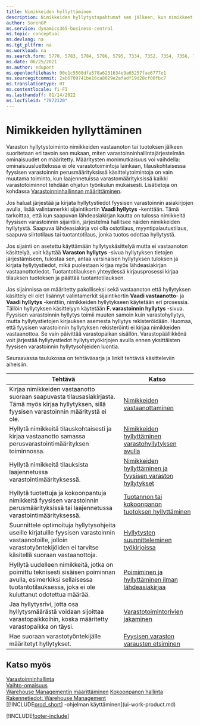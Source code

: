 ```yaml
---
title: Nimikkeiden hyllyttäminen
description: Nimikkeiden hyllytystapahtumat sen jälkeen, kun nimikkeet on vastaanotettu tai tuotettu, suoritetaan eri tavoin sen mukaan, miten varastoinninhallintajärjestelmän ominaisuudet on määritetty.
author: SorenGP
ms.service: dynamics365-business-central
ms.topic: conceptual
ms.devlang: na
ms.tgt_pltfrm: na
ms.workload: na
ms.search.form: 5770, 5783, 5784, 5786, 5795, 7334, 7352, 7354, 7356, 7375, 7379, 7390, 7394, 7396, 9312, 9315, 9343
ms.date: 06/25/2021
ms.author: edupont
ms.openlocfilehash: 90e1c5508dfa578a6231634e9a65257fae6777e1
ms.sourcegitcommit: 2ab6709741be16ca8029e2afadf19d28cf00fbc7
ms.translationtype: HT
ms.contentlocale: fi-FI
ms.lasthandoff: 01/14/2022
ms.locfileid: "7972120"
---
```

# <a name="putting-items-away"></a>Nimikkeiden hyllyttäminen

Varaston hyllytystoiminto nimikkeiden vastaanoton tai tuotoksen jälkeen suoritetaan eri tavoin sen mukaan, miten varastoinninhallintajärjestelmän ominaisuudet on määritetty. Määritysten monimutkaisuus voi vaihdella: ominaisuusluettelossa ei ole varastotoimintoja lainkaan, tilauskohtaisessa fyysisen varastoinnin perusmäärityksissä käsittelytoimintoja on vain muutama toiminto, kun laajennetuissa varastomäärityksissä kaikki varastotoiminnot tehdään ohjatun työnkulun mukaisesti. Lisätietoja on kohdassa [Varastoinninhallinnan määrittäminen](warehouse-setup-warehouse.md).

Jos haluat järjestää ja kirjata hyllytystiedot fyysisen varastoinnin asiakirjojen avulla, lisää valintamerkki sijaintikortin **Vaadi hyllytys** -kenttään. Tämä tarkoittaa, että kun saapuvan lähdeasiakirjan kautta on tulossa nimikkeitä fyysisen varastoinnin sijaintiin, järjestelmä hallitsee näiden nimikkeiden hyllytystä. Saapuva lähdeasiakirja voi olla ostotilaus, myyntipalautustilaus, saapuva siirtotilaus tai tuotantotilaus, jonka tuotos odottaa hyllytystä.  

Jos sijainti on asetettu käyttämään hyllytyskäsittelyä mutta ei vastaanoton käsittelyä, voit käyttää **Varaston hyllytys** -sivua hyllytyksen tietojen järjestämiseen, tulostaa sen, antaa varsinaisen hyllytyksen tuloksen ja kirjata hyllytystiedot, mikä puolestaan kirjaa myös lähdeasiakirjan vastaanottotiedot. Tuotantotilauksen yhteydessä kirjausprosessi kirjaa tilauksen tuotoksen ja päättää tuotantotilauksen.

Jos sijainnissa on määritetty pakolliseksi sekä vastaanoton että hyllytyksen käsittely eli olet lisännyt valintamerkit sijaintikortin **Vaadi vastaanotto**- ja **Vaadi hyllytys** -kenttiin, nimikkeiden hyllytykseen käytetään eri prosessia. Tällöin hyllytyksen käsittelyyn käytetään **F. varastoinnin hyllytys** -sivua. Fyysisen varastoinnin hyllytys toimii muuten samoin kuin varastohyllytys, mutta hyllytystietojen kirjauksen asemesta hyllytys rekisteröidään. Huomaa, että fyysisen varastoinnin hyllytyksen rekisteröinti ei kirjaa nimikkeiden vastaanottoa. Se vain päivittää varastopaikan sisällön. Varastopäällikkönä voit järjestää hyllytystiedot hyllytystyökirjojen avulla ennen yksittäisten fyysisen varastoinnin hyllytysohjeiden luontia.

Seuraavassa taulukossa on tehtäväsarja ja linkit tehtäviä käsitteleviin aiheisiin.  

|**Tehtävä**|**Katso**|  
|------------|-------------|  
|Kirjaa nimikkeiden vastaanotto suoraan saapuvasta tilausasiakirjasta. Tämä myös kirjaa hyllytyksen, sillä fyysisen varastoinnin määritystä ei ole.|[Nimikkeiden vastaanottaminen](warehouse-how-receive-items.md)|  
|Hyllytä nimikkeitä tilauskohtaisesti ja kirjaa vastaanotto samassa perusvarastointimäärityksen toiminnossa.  |[Nimikkeiden hyllyttäminen varastohyllytyksen avulla](warehouse-how-to-put-items-away-with-inventory-put-aways.md)|  
|Hyllytä nimikkeitä tilauksista laajennetussa varastointimäärityksessä.|[Nimikkeiden hyllyttäminen ja fyysisen varaston hyllytykset](warehouse-how-to-put-items-away-with-warehouse-put-aways.md)|  
|Hyllytä tuotettuja ja kokoonpantuja nimikkeitä fyysisen varastoinnin perusmäärityksissä tai laajennetussa varastointimäärityksessä.|[Tuotannon tai kokoonpanon tuotoksen hyllyttäminen](warehouse-how-to-put-away-production-output.md)|
|Suunnittele optimoituja hyllytysohjeita useille kirjatuille fyysisen varastoinnin vastaanotoille, jolloin varastotyöntekijöiden ei tarvitse käsitellä suoraan vastaanottoja.|[Hyllytysten suunnitteleminen työkirjoissa](warehouse-how-to-plan-put-aways-in-worksheets.md)|  
|Hyllytä uudelleen nimikkeitä, jotka on poimittu teknisesti sisäisen poiminnan avulla, esimerkiksi sellaisessa tuotantotilauksessa, joka ei ole kuluttanut odotettua määrää.|[Poimiminen ja hyllyttäminen ilman lähdeasiakirjaa](warehouse-how-to-create-put-aways-from-internal-put-aways.md)|
|Jaa hyllytysrivi, jotta osa hyllytysmäärästä voidaan sijoittaa varastopaikkoihin, koska määritetty varastopaikka on täysi.|[ Varastotoimintorivien jakaminen](warehouse-how-to-split-warehouse-activity-lines.md)|
|Hae suoraan varastotyöntekijälle määritetyt hyllytykset.|[Fyysisen varaston varausten etsiminen](warehouse-how-to-find-your-warehouse-assignments.md)|

## <a name="see-also"></a>Katso myös

[Varastoinninhallinta](warehouse-manage-warehouse.md)  
[Vaihto-omaisuus](inventory-manage-inventory.md)  
[Warehouse Managementin määrittäminen](warehouse-setup-warehouse.md) 
[Kokoonpanon hallinta](assembly-assemble-items.md)
[Rakennetiedot: Warehouse Management](design-details-warehouse-management.md)  
[[!INCLUDE[prod_short](includes/prod_short.md)] -ohjelman käyttäminen](ui-work-product.md)  


[!INCLUDE[footer-include](includes/footer-banner.md)]